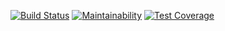 [![Build Status](https://travis-ci.org/julespochon/your-repo.svg?branch=master)](https://github.com/julespochon/LearnAboutGitHub.git)
[![Maintainability](https://api.codeclimate.com/v1/badges/efc5d60318d9e801c821/maintainability)](https://codeclimate.com/github/julespochon/LearnAboutGitHub/maintainability)
[![Test Coverage](https://api.codeclimate.com/v1/badges/efc5d60318d9e801c821/test_coverage)](https://codeclimate.com/github/julespochon/LearnAboutGitHub/test_coverage)
